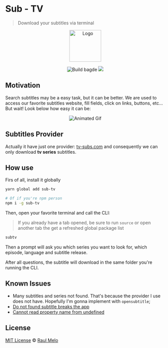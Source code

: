 # Sub - TV

> Download your subtitles via terminal

<p align="center">
  <img src="http://i.imgur.com/66TO4jx.png" height="100" width="100" alt="Logo">
  <p align="center">
    <img src="https://travis-ci.org/raulfdm/sub-tv.svg?branch=master" alt="Build bagde">
    <a href="https://david-dm.org/raulfdm/sub-tv" title="dependencies status"><img src="https://david-dm.org/raulfdm/sub-tv/status.svg"/></a>
  </p>
</p>

## Motivation

Search subtitles may be a easy task, but it can be better. We are used to access our favorite subtitles website, fill fields, click on links, buttons, etc... But wait! Look below how easy it can be:

<p align="center">
  <img src="https://media.giphy.com/media/3o6vXKXVYC1kx6pWO4/giphy.gif" alt="Animated Gif">
</p>

## Subtitles Provider

Actually it have just one provider: [tv-subs.com](http://www.tv-subs.com/) and consequently we can only download **tv series** subtitles.

## How use

Firs of all, install it globally

```bash
yarn global add sub-tv

# Of if you're npm person
npm i -g sub-tv
```

Then, open your favorite terminal and call the CLI:

> If you already have a tab opened, be sure to run `source` or open another tab the get a refreshed global package list

```bash
subtv
```

Then a prompt will ask you which series you want to look for, which episode, language and subtitle release.

After all questions, the subtitle will download in the same folder you're running the CLI.

## Known Issues

- Many subtitles and series not found. That's because the provider I use does not have. Hopefully I'm gonna implement with `opensubtitle`;
- [Do not found subtitle breaks the app](https://github.com/raulfdm/subtv/issues/1)
- [Cannot read property name from undefined](https://github.com/raulfdm/subtv/issues/1)

## License

[MIT License](https://github.com/afonsopacifer/open-source-boilerplate/blob/master/LICENSE.md) © [Raul Melo](https://rauldemelo.com.br)
